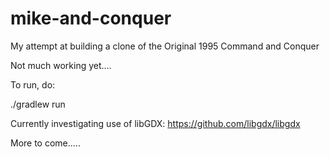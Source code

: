 # mike-and-conquer

My attempt at building a clone of the Original 1995 Command and Conquer


Not much working yet....

To run, do:

./gradlew run


Currently investigating use of libGDX:  https://github.com/libgdx/libgdx

More to come.....
